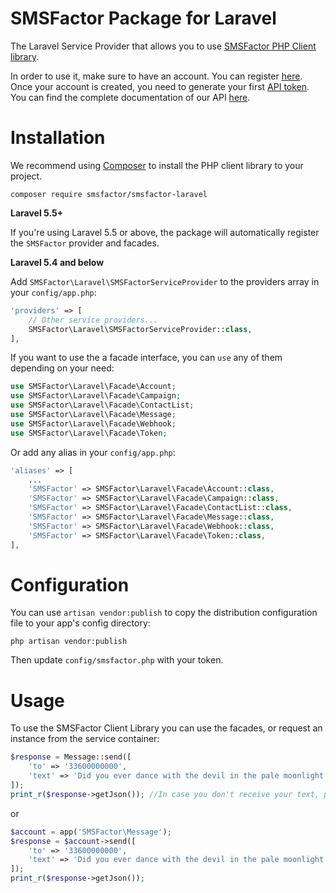 # SMSFactor Package for Laravel

The Laravel Service Provider that allows you to use [SMSFactor PHP Client library](https://github.com/smsfactor/smsfactor-php-sdk).

In order to use it, make sure to have an account. You can register [here](https://www.smsfactor.com/en/registration/?utm_source=github&utm_campaign=Inscription&spid=17146). Once your account is created, you need to generate your first [API token](https://dev.smsfactor.com/en/api/sms/token/create-token).
You can find the complete documentation of our API [here](https://dev.smsfactor.com/).

# Installation

We recommend using [Composer](https://getcomposer.org/) to install the PHP client library to your project.

    composer require smsfactor/smsfactor-laravel

**Laravel 5.5+**

If you're using Laravel 5.5 or above, the package will automatically register the ```SMSFactor``` provider and facades.

**Laravel 5.4 and below**

Add ```SMSFactor\Laravel\SMSFactorServiceProvider``` to the providers array in your ```config/app.php```:
```php
'providers' => [
    // Other service providers...
    SMSFactor\Laravel\SMSFactorServiceProvider::class,
],
```

If you want to use the a facade interface, you can ```use``` any of them depending on your need:

```php
use SMSFactor\Laravel\Facade\Account;
use SMSFactor\Laravel\Facade\Campaign;
use SMSFactor\Laravel\Facade\ContactList;
use SMSFactor\Laravel\Facade\Message;
use SMSFactor\Laravel\Facade\Webhook;
use SMSFactor\Laravel\Facade\Token;
```

Or add any alias in your ```config/app.php```:

```php
'aliases' => [
    ...
    'SMSFactor' => SMSFactor\Laravel\Facade\Account::class,
    'SMSFactor' => SMSFactor\Laravel\Facade\Campaign::class,
    'SMSFactor' => SMSFactor\Laravel\Facade\ContactList::class,
    'SMSFactor' => SMSFactor\Laravel\Facade\Message::class,
    'SMSFactor' => SMSFactor\Laravel\Facade\Webhook::class,
    'SMSFactor' => SMSFactor\Laravel\Facade\Token::class,
],
```

# Configuration

You can use ```artisan vendor:publish``` to copy the distribution configuration file to your app's config directory:
```
php artisan vendor:publish
```

Then update ```config/smsfactor.php``` with your token.

# Usage

To use the SMSFactor Client Library you can use the facades, or request an instance from the service container:

```php
$response = Message::send([
	'to' => '33600000000',
	'text' => 'Did you ever dance with the devil in the pale moonlight ?'
]);
print_r($response->getJson()); //In case you don't receive your text, printing the API response might be useful
```

or 

```php
$account = app('SMSFactor\Message');
$response = $account->send([
	'to' => '33600000000',
	'text' => 'Did you ever dance with the devil in the pale moonlight ?'
]);
print_r($response->getJson());
```